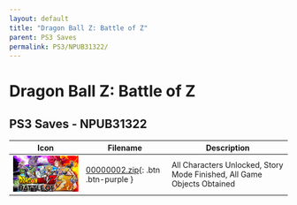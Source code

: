 ```yaml
---
layout: default
title: "Dragon Ball Z: Battle of Z"
parent: PS3 Saves
permalink: PS3/NPUB31322/
---
```

# Dragon Ball Z: Battle of Z

## PS3 Saves - NPUB31322

| Icon | Filename | Description |
|------|----------|-------------|
| ![Dragon Ball Z: Battle of Z](ICON0.PNG) | [00000002.zip](00000002.zip){: .btn .btn-purple } | All Characters Unlocked, Story Mode Finished, All Game Objects Obtained |
